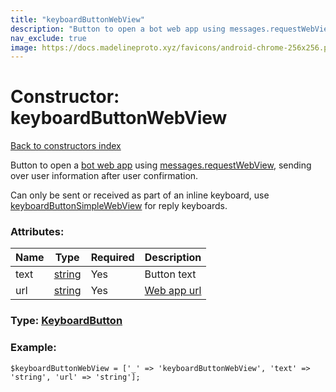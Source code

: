 ```yaml
---
title: "keyboardButtonWebView"
description: "Button to open a bot web app using messages.requestWebView, sending over user information after user confirmation."
nav_exclude: true
image: https://docs.madelineproto.xyz/favicons/android-chrome-256x256.png
---
```

# Constructor: keyboardButtonWebView  
[Back to constructors index](/API_docs/constructors/index.html)



Button to open a [bot web app](https://core.telegram.org/api/bots/webapps) using [messages.requestWebView](../methods/messages.requestWebView.html), sending over user information after user confirmation.

Can only be sent or received as part of an inline keyboard, use [keyboardButtonSimpleWebView](../constructors/keyboardButtonSimpleWebView.html) for reply keyboards.

### Attributes:

| Name     |    Type       | Required | Description |
|----------|---------------|----------|-------------|
|text|[string](/API_docs/types/string.html) | Yes|Button text|
|url|[string](/API_docs/types/string.html) | Yes|[Web app url](https://core.telegram.org/api/bots/webapps)|



### Type: [KeyboardButton](/API_docs/types/KeyboardButton.html)


### Example:

```
$keyboardButtonWebView = ['_' => 'keyboardButtonWebView', 'text' => 'string', 'url' => 'string'];
```  
